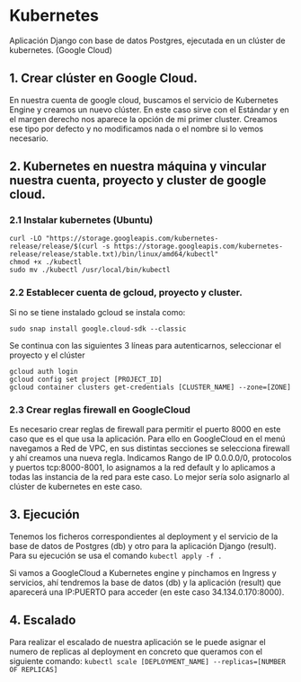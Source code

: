 # Kubernetes
Aplicación Django con base de datos Postgres, ejecutada en un clúster de kubernetes. (Google Cloud)

## 1. Crear clúster en Google Cloud.
En nuestra cuenta de google cloud, buscamos el servicio de Kubernetes Engine y creamos un nuevo clúster. En este caso sirve con el Estándar y en el margen derecho nos aparece la opción de mi primer cluster. Creamos ese tipo por defecto y no modificamos nada o el nombre si lo vemos necesario.

## 2. Kubernetes en nuestra máquina y vincular nuestra cuenta, proyecto y cluster de google cloud.
### 2.1 Instalar kubernetes (Ubuntu)
```
curl -LO "https://storage.googleapis.com/kubernetes-release/release/$(curl -s https://storage.googleapis.com/kubernetes-release/release/stable.txt)/bin/linux/amd64/kubectl"
chmod +x ./kubectl
sudo mv ./kubectl /usr/local/bin/kubectl
```

### 2.2 Establecer cuenta de gcloud, proyecto y cluster.
Si no se tiene instalado gcloud se instala como:
```
sudo snap install google.cloud-sdk --classic
```
Se continua con las siguientes 3 líneas para autenticarnos, seleccionar el proyecto y el clúster
```
gcloud auth login
gcloud config set project [PROJECT_ID]
gcloud container clusters get-credentials [CLUSTER_NAME] --zone=[ZONE]
```

### 2.3 Crear reglas firewall en GoogleCloud
Es necesario crear reglas de firewall para permitir el puerto 8000 en este caso que es el que usa la aplicación. Para ello en GoogleCloud en el menú navegamos a Red de VPC, en sus distintas secciones se selecciona firewall y ahí creamos una nueva regla. Indicamos Rango de IP 0.0.0.0/0, protocolos y puertos tcp:8000-8001, lo asignamos a la red default y lo aplicamos a todas las instancia de la red para este caso. Lo mejor sería solo asignarlo al clúster de kubernetes en este caso.

## 3. Ejecución
Tenemos los ficheros correspondientes al deployment y el servicio de la base de datos de Postgres (db) y otro para la aplicación Django (result). Para su ejecución se usa el comando 
```kubectl apply -f .```

Si vamos a GoogleCloud a Kubernetes engine y pinchamos en Ingress y servicios, ahí tendremos la base de datos (db) y la aplicación (result) que aparecerá una IP:PUERTO para acceder (en este caso 34.134.0.170:8000).

## 4. Escalado 
Para realizar el escalado de nuestra aplicación se le puede asignar el numero de replicas al deployment en concreto que queramos con el siguiente comando:
```kubectl scale [DEPLOYMENT_NAME] --replicas=[NUMBER OF REPLICAS]```
